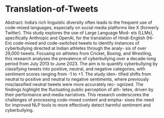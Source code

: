 # Translation-of-Tweets

Abstract: India’s rich linguistic diversity often leads to the frequent
use of code-mixed languages, especially on social media platforms like X
(formerly Twitter). This study explores the use of Large Language Mod-
els (LLMs), specifically Anthropic and OpenAI, for the translation of
Hindi-English (Hi-En) code-mixed and code-switched tweets to identify
instances of cyberbullying directed at Indian athletes through the analy-
sis of over 29,000 tweets. Focusing on athletes from Cricket, Boxing, and
Wrestling, this research analyses the prevalence of cyberbullying over a
decade-long period from July 2013 to June 2023. The aim is to quantify
cyberbullying by classifying tweets into positive, neutral, and negative
categories, with sentiment scores ranging from -1 to +1. The study iden-
tified shifts from neutral to positive and neutral to negative sentiments,
where previously misclassified neutral tweets were more accurately rec-
ognized. The findings highlight the fluctuating public perception of ath-
letes, driven by their performance and media narratives. This research
underscores the challenges of processing code-mixed content and empha-
sises the need for improved NLP tools to more effectively detect harmful
sentiment and cyberbullying.
